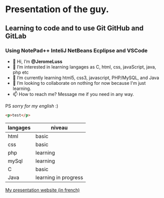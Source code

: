 # Presentation of the guy. 
## Learning to code and to use Git GitHub and GitLab
### Using NotePad++ InteliJ NetBeans Ecplipse and VSCode

- 👋 Hi, I’m **@JeromeLuss**
- 👀 I’m interested in learning langages as C, html, css, javaScript, java, php etc
- 🌱 I’m currently learning html5, css3, javascript, PHP/MySQL, and Java
- 💞️ I’m looking to collaborate on nothing for now because I'm just learning. 
- 📫 How to reach me? Message me if you need in any way.

 PS *sorry for my english* :)
```html
<p>test</p>
```

|langages|niveau|
|---|---|
|html|basic|
|css|basic|
|php|learning|
|mySql|learning|
|C|basic|
|Java|learning in progress|

[My presentation website (in french)](http://jelu.alwaysdata.net/index.html)
<!---
JeromeLuss/JeromeLuss is a ✨ special ✨ repository because its `README.md` (this file) appears on your GitHub profile.
You can click the Preview link to take a look at your changes.
--->
